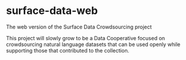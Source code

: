 # surface-data-web

The web version of the Surface Data Crowdsourcing project

This project will slowly grow to be a Data Cooperative focused on crowdsourcing
natural language datasets that can be used openly while supporting those that
contributed to the collection.
